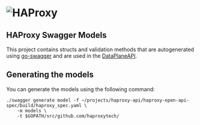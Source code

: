 # ![HAProxy](../assets/images/haproxy-weblogo-210x49.png "HAProxy")

## HAProxy Swagger Models

This project contains structs and validation methods that are autogenerated using [go-swagger](https://github.com/go-swagger/go-swagger) and are used in the [DataPlaneAPI](http://github.com/haproxytech/controller).

## Generating the models

You can generate the models using the following command:

```
./swagger generate model -f ~/projects/haproxy-api/haproxy-open-api-spec/build/haproxy_spec.yaml \
    -m models \
    -t $GOPATH/src/github.com/haproxytech/
``` 